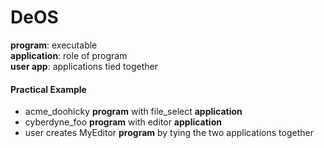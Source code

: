 DeOS
====

**program**: executable  
**application**: role of program  
**user app**: applications tied together

#### Practical Example
 * acme_doohicky **program** with file_select **application**
 * cyberdyne_foo **program** with editor **application**
 * user creates MyEditor **program** by tying the two applications together
